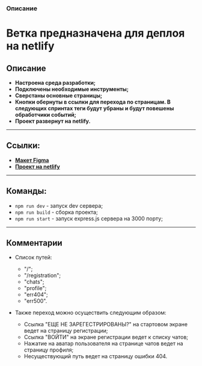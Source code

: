 ### Описание

Ветка предназначена для деплоя на netlify
=======
## Описание

- **Настроена среда разработки;**
- **Подключены необходимые инструменты;**
- **Сверстаны основные страницы;**
- **Кнопки обернуты в ссылки для перехода по страницам. В следующих спринтах теги будут убраны и будут повешены обработчики событий;**
- **Проект развернут на netlify.**

---

## Ссылки:
- **[Макет Figma](https://www.figma.com/file/nWqRXj2Y0DQMlILIXWWhxk/web_messenger)**
- **[Проект на netlify](https://genuine-puffpuff-ab7d3c.netlify.app/)**

---

## Команды:

- `npm run dev` - запуск dev сервера;
- `npm run build` - сборка проекта;
- `npm run start` - запуск express.js сервера на 3000 порту;

---

## Комментарии

+ Список путей:
  + "/";
  + "/registration";
  + "chats";
  + "profile";
  + "err404";
  + "err500".

+ Также переход можно осуществить следующим образом:
  + Ссылка "ЕЩЕ НЕ ЗАРЕГЕСТРИРОВАНЫ?" на стартовом экране ведет на страницу регистрации;
  + Ссылка "ВОЙТИ" на экране регистрации ведет к списку чатов;
  + Нажатие на аватар пользователя на странице чатов ведет на страницу профиля;
  + Несуществующий путь ведет на страницу ошибки 404.

